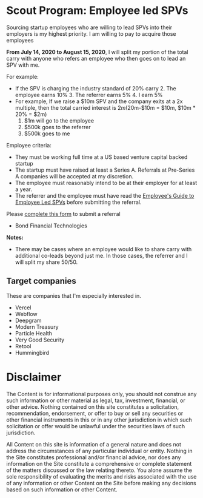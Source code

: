 # Scout Program: Employee led SPVs
Sourcing startup employees who are willing to lead SPVs into their employers is my highest priority. I am willing to pay to acquire those employees

**From July 14, 2020 to August 15, 2020**, I will split my portion of the total carry with anyone who refers an employee who then goes on to lead an SPV with me. 

For example:

 -  If the SPV is charging the industry standard of 20% carry
	2. The employee earns 10%
	3. The referrer earns 5%
	4. I earn 5%
 -  For example, If we raise a $10m SPV and the company exits at a 2x multiple, then the total carried interest is $2m ($20m-$10m = $10m, $10m * 20% = $2m)
    1.  $1m will go to the employee
    2.  $500k goes to the referrer
    3.  $500k goes to me

Employee criteria:
 - They must be working full time at a US based venture capital backed startup
 - The startup must have raised at least a Series A. Referrals at Pre-Series A companies will be accepted at my discretion.
 - The employee must reasonably intend to be at their employer for at least a year.
 - The referrer and the employee must have read the [Employee's Guide to Employee Led SPVs](https://harveymultani.substack.com/p/startup-employee-syndicates-multiply) before submitting the referral.

Please [complete this form](https://harveymultani902367.typeform.com/to/ZrDo7G08) to submit a referral

- Bond Financial Technologies

**Notes:** 

 - There may be cases where an employee would like to share carry with additional co-leads beyond just me. In those cases, the referrer and I will split my share 50/50. 

## Target companies

These are companies that I'm especially interested in. 

- Vercel
- Webflow
- Deepgram
- Modern Treasury
- Particle Health
- Very Good Security
- Retool
- Hummingbird

# Disclaimer

The Content is for informational purposes only, you should not construe any such information or other material as legal, tax, investment, financial, or other advice. Nothing contained on this site constitutes a solicitation, recommendation, endorsement, or offer to buy or sell any securities or other financial instruments in this or in any other jurisdiction in which such solicitation or offer would be unlawful under the securities laws of such jurisdiction.

All Content on this site is information of a general nature and does not address the circumstances of any particular individual or entity. Nothing in the Site constitutes professional and/or financial advice, nor does any information on the Site constitute a comprehensive or complete statement of the matters discussed or the law relating thereto. You alone assume the sole responsibility of evaluating the merits and risks associated with the use of any information or other Content on the Site before making any decisions based on such information or other Content.






<!--stackedit_data:
eyJoaXN0b3J5IjpbLTExMDEyMzczNDksLTc1MDIxOTY2MiwtOD
UyMzk3OTU0LDExOTQ0OTMzNzUsLTE3NTc5NzA5NzIsMTQyMjg5
OTI5MiwtMzUyNTAwNzM3LC05OTY5NTM3NTQsLTIyNTYwMjk5My
wtNTcxMDE5MzkzLDE5MDE5MDM2ODQsLTIwODg3NDY2MTJdfQ==

-->
